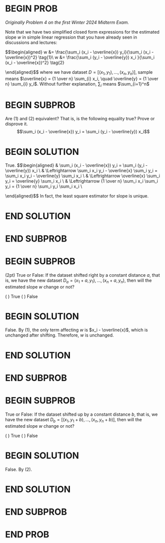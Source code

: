 # BEGIN PROB

_Originally Problem 4 on the first Winter 2024 Midterm Exam._

Note that we have two simplified closed form expressions for the
estimated slope $w$ in simple linear regression that you have already
seen in discussions and lectures:

$$\begin{aligned}
         w &= \frac{\sum_i (x_i - \overline{x}) y_i}{\sum_i (x_i - \overline{x})^2} \tag{1}\\
        w &= \frac{\sum_i (y_i - \overline{y}) x_i }{\sum_i (x_i - \overline{x})^2} \tag{2}
     
\end{aligned}$$ where we have dataset
$D = [(x_1,y_1), \ldots, (x_n,y_n)]$, sample means
$\overline{x} = {1 \over n} \sum_{i} x_i, \quad \overline{y} = {1 \over n} \sum_{i} y_i$.
Without further explanation, $\sum_i$ means $\sum_{i=1}^n$

# BEGIN SUBPROB

Are (1) and (2) equivalent? That is, is the following equality
true? Prove or disprove it.
$$\sum_i (x_i - \overline{x}) y_i = \sum_i (y_i - \overline{y}) x_i$$

# BEGIN SOLUTION

True. $$\begin{aligned}
    & \sum_i (x_i - \overline{x}) y_i = \sum_i (y_i - \overline{y}) x_i \\
    & \Leftrightarrow  \sum_i x_i y_i - \overline{x} \sum_i y_i = \sum_i x_i y_i - \overline{y} \sum_i x_i \\
    & \Leftrightarrow   \overline{x} \sum_i y_i = \overline{y} \sum_i x_i \\
    & \Leftrightarrow {1 \over n} \sum_i x_i \sum_i y_i = {1 \over n} \sum_i y_i \sum_i x_i \\
    
\end{aligned}$$ In fact, the least square estimator for slope is unique.

# END SOLUTION

# END SUBPROB

# BEGIN SUBPROB

(2pt) True or False: If the dataset shifted right by a constant distance
$a$, that is, we have the new dataset
$D_a = (x_1 + a,y_1), \ldots, (x_n + a,y_n)$, then will the estimated
slope $w$ change or not?

( ) True 
( ) False

# BEGIN SOLUTION

False. By (1), the only term affecting $w$ is $x_i - \overline{x}$,
which is unchanged after shifting. Therefore, $w$ is unchanged.

# END SOLUTION

# END SUBPROB 

# BEGIN SUBPROB

True or False: If the dataset shifted up by a constant distance
$b$, that is, we have the new dataset
$D_b = [(x_1,y_1 + b), \ldots, (x_n,y_n + b)]$, then will the estimated
slope $w$ change or not?

( ) True 
( ) False


# BEGIN SOLUTION

False. By (2).

# END SOLUTION

# END SUBPROB

# END PROB
